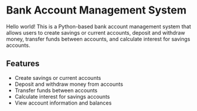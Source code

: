 # Bank Account Management System

Hello world!
This is a Python-based bank account management system that allows users to create savings or current accounts, deposit and withdraw money, transfer funds between accounts, and calculate interest for savings accounts.

## Features

- Create savings or current accounts
- Deposit and withdraw money from accounts
- Transfer funds between accounts
- Calculate interest for savings accounts
- View account information and balances
